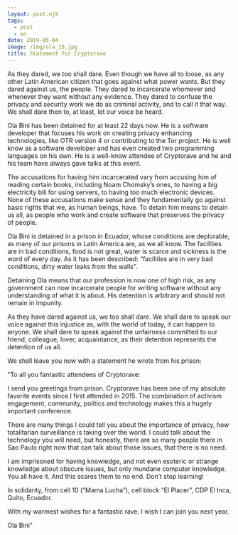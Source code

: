 ```yaml
---
layout: post.njk
tags:
  - post
  - en
date: 2019-05-04
image: /img/ola_15.jpg
title: Statement for Cryptorave
---
```


As they dared, we too shall dare. Even though we have all to loose, as any other Latin American citizen that goes against what power wants. But they dared against us, the people. They dared to incarcerate whomever and whenever they want without any evidence. They dared to confuse the privacy and security work we do as criminal activity, and to call it that way. We shall dare then to, at least, let our voice be heard.

Ola Bini has been detained for at least 22 days now. He is a software developer that focuses his work on creating privacy enhancing technologies, like OTR version 4 or contributing to the Tor project. He is well know as a software developer and has even created two programming languages on his own. He is a well-know attendee of Cryptorave and he and his team have always gave talks at this event.

The accusations for having him incarcerated vary from accusing him of reading certain books, including Noam Chomsky’s ones, to having a big electricity bill for using servers, to having too much electronic devices. None of these accusations make sense and they fundamentally go against basic rights that we, as human beings, have. To detain him means to detain us all, as people who work and create software that preserves the privacy of people.

Ola Bini is detained in a prison in Ecuador, whose conditions are deplorable, as many of our prisons in Latin America are, as we all know. The facilities are in bad conditions, food is not great, water is scarce and sickness is the word of every day. As it has been described: “facilities are in very bad conditions, dirty water leaks from the walls”.

Detaining Ola means that our profession is now one of high risk, as any government can now incarcerate people for writing software without any understanding of what it is about. His detention is arbitrary and should not remain in impunity.

As they have dared against us, we too shall dare. We shall dare to speak our voice against this injustice as, with the world of today, it can happen to anyone. We shall dare to speak against the unfairness committed to our friend, colleague, lover, acquaintance, as their detention represents the detention of us all.

We shall leave you now with a statement he wrote from his prison:

“To all you fantastic attendees of Cryptorave:

I send you greetings from prison. Cryptorave has been one of my absolute favorite events since I first attended in 2015. The combination of activism engagement, community, politics and technology makes this a hugely important conference.

There are many things I could tell you about the importance of privacy, how totalitarian surveillance is taking over the world. I could talk about the technology you will need, but honestly, there are so many people there in Sao Paulo right now that can talk about those issues, that there is no need.

I am imprisoned for having knowledge, and not even esoteric or strange knowledge about obscure issues, but only mundane computer knowledge. You all have it. And this scares them to no end. Don’t stop learning!

In solidarity, from cell 10 (“Mama Lucha”), cell block “El Placer”, CDP El Inca, Quito, Ecuador.

With my warmest wishes for a fantastic rave. I wish I can join you next year.

Ola Bini”

